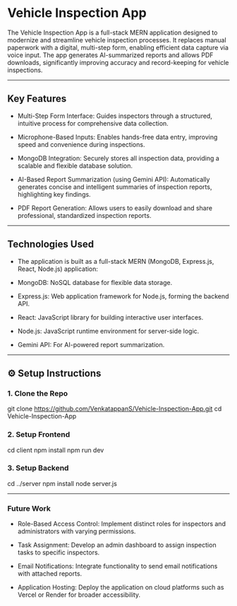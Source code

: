 # Vehicle Inspection App
The Vehicle Inspection App is a full-stack MERN application designed to modernize and streamline vehicle inspection processes. It replaces manual paperwork with a digital, multi-step form, enabling efficient data capture via voice input. The app generates AI-summarized reports and allows PDF downloads, significantly improving accuracy and record-keeping for vehicle inspections.

---

## Key Features
* Multi-Step Form Interface: Guides inspectors through a structured, intuitive process for comprehensive data collection.

* Microphone-Based Inputs: Enables hands-free data entry, improving speed and convenience during inspections.

* MongoDB Integration: Securely stores all inspection data, providing a scalable and flexible database solution.

* AI-Based Report Summarization (using Gemini API): Automatically generates concise and intelligent summaries of inspection reports, highlighting key findings.

* PDF Report Generation: Allows users to easily download and share professional, standardized inspection reports.

---

## Technologies Used
* The application is built as a full-stack MERN (MongoDB, Express.js, React, Node.js) application:

* MongoDB: NoSQL database for flexible data storage.

* Express.js: Web application framework for Node.js, forming the backend API.

* React: JavaScript library for building interactive user interfaces.

* Node.js: JavaScript runtime environment for server-side logic.

* Gemini API: For AI-powered report summarization.

---

## ⚙️ Setup Instructions

### 1. Clone the Repo

git clone https://github.com/VenkatappanS/Vehicle-Inspection-App.git
cd Vehicle-Inspection-App

### 2. Setup Frontend

cd client
npm install
npm run dev

### 3. Setup Backend

cd ../server
npm install
node server.js

---

### Future Work
* Role-Based Access Control: Implement distinct roles for inspectors and administrators with varying permissions.

* Task Assignment: Develop an admin dashboard to assign inspection tasks to specific inspectors.

* Email Notifications: Integrate functionality to send email notifications with attached reports.

* Application Hosting: Deploy the application on cloud platforms such as Vercel or Render for broader accessibility.
